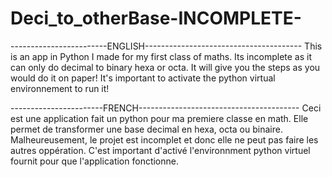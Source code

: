 # Deci_to_otherBase-INCOMPLETE-

------------------------ENGLISH---------------------------------------
This is an app in Python I made for my first class of maths. 
Its incomplete as it can only do decimal to binary hexa or octa. 
It will give you the steps as you would do it on paper!
It's important to activate the python virtual environnement to run it!



-----------------------FRENCH----------------------------------------
Ceci est une application fait un python pour ma premiere classe en math.
Elle permet de transformer une base decimal en hexa, octa ou binaire.
Malheureusement, le projet est incomplet et donc elle ne peut pas faire
les autres oppération.
C'est important d'activé l'environnment python virtuel fournit pour que
l'application fonctionne.
